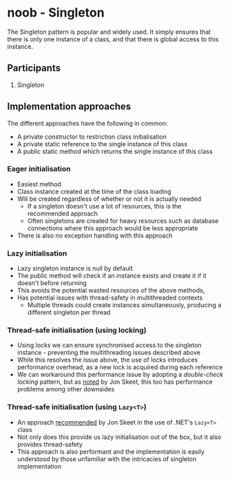 # noob - Singleton
The Singleton pattern is popular and widely used. It simply ensures that there is only one instance of a class, and that there is global access to this instance.

## Participants
1) Singleton

## Implementation approaches
The different approaches have the following in common:
- A private constructor to restriction class initialisation
- A private static reference to the single instance of this class
- A public static method which returns the single instance of this class 

### Eager initialisation
- Easiest method
- Class instance created at the time of the class loading
- Will be created regardless of whether or not it is actually needed
  - If a singleton doesn't use a lot of resources, this is the recommended approach
  - Often singletons are created for heavy resources such as database connections where this approach would be less appropriate
- There is also no exception handling with this approach 

### Lazy initialisation
- Lazy singleton instance is null by default 
- The public method will check if an instance exists and create it if it doesn't before returning
- This avoids the potential wasted resources of the above methods, 
- Has potential issues with thread-safety in multithreaded contexts
  - Multiple threads could create instances simultaneously, producing a different singleton per thread

### Thread-safe initialisation (using locking)
- Using locks we can ensure synchronised access to the singleton instance - preventing the multithreading issues described above
- While this resolves the issue above, the use of locks introduces performance overhead, as a new lock is acquired during each reference
- We can workaround this performance issue by adopting a *double-check locking* pattern, but as [noted](https://csharpindepth.com/Articles/Singleton) by Jon Skeet, this too has performance problems among other downsides

### Thread-safe initialisation (using `Lazy<T>`)
- An approach [recommended](https://csharpindepth.com/Articles/Singleton) by Jon Skeet in the use of .NET's `Lazy<T>` class
- Not only does this provide us lazy initialisation out of the box, but it also provides thread-safety
- This approach is also performant and the implementation is easily understood by those unfamiliar with the intricacies of singleton implementation